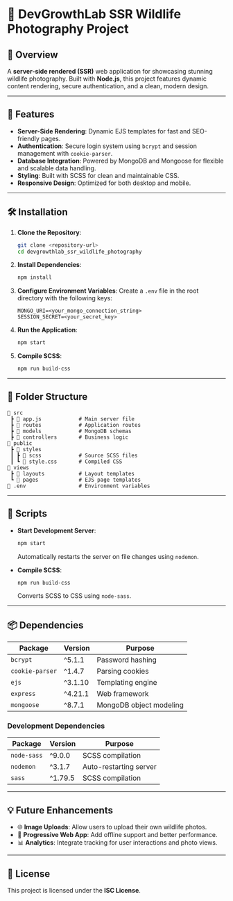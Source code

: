 # 🦁 DevGrowthLab SSR Wildlife Photography Project

## 🌟 Overview

A **server-side rendered (SSR)** web application for showcasing stunning wildlife photography. Built with **Node.js**, this project features dynamic content rendering, secure authentication, and a clean, modern design.

---

## 🚀 Features

- **Server-Side Rendering**: Dynamic EJS templates for fast and SEO-friendly pages.
- **Authentication**: Secure login system using `bcrypt` and session management with `cookie-parser`.
- **Database Integration**: Powered by MongoDB and Mongoose for flexible and scalable data handling.
- **Styling**: Built with SCSS for clean and maintainable CSS.
- **Responsive Design**: Optimized for both desktop and mobile.

---

## 🛠 Installation

1. **Clone the Repository**:

   ```bash
   git clone <repository-url>
   cd devgrowthlab_ssr_wildlife_photography
   ```

2. **Install Dependencies**:

   ```bash
   npm install
   ```

3. **Configure Environment Variables**:
   Create a `.env` file in the root directory with the following keys:

   ```env
   MONGO_URI=<your_mongo_connection_string>
   SESSION_SECRET=<your_secret_key>
   ```

4. **Run the Application**:

   ```bash
   npm start
   ```

5. **Compile SCSS**:
   ```bash
   npm run build-css
   ```

---

## 🧩 Folder Structure

```
📂 src
 ┣ 📜 app.js            # Main server file
 ┣ 📂 routes            # Application routes
 ┣ 📂 models            # MongoDB schemas
 ┣ 📂 controllers       # Business logic
📂 public
 ┣ 📂 styles
 ┃ ┣ 📂 scss            # Source SCSS files
 ┃ ┗ 📜 style.css       # Compiled CSS
📂 views
 ┣ 📂 layouts           # Layout templates
 ┗ 📂 pages             # EJS page templates
📜 .env                 # Environment variables
```

---

## 📜 Scripts

- **Start Development Server**:

  ```bash
  npm start
  ```

  Automatically restarts the server on file changes using `nodemon`.

- **Compile SCSS**:
  ```bash
  npm run build-css
  ```
  Converts SCSS to CSS using `node-sass`.

---

## 📦 Dependencies

| Package         | Version | Purpose                 |
| --------------- | ------- | ----------------------- |
| `bcrypt`        | ^5.1.1  | Password hashing        |
| `cookie-parser` | ^1.4.7  | Parsing cookies         |
| `ejs`           | ^3.1.10 | Templating engine       |
| `express`       | ^4.21.1 | Web framework           |
| `mongoose`      | ^8.7.1  | MongoDB object modeling |

### Development Dependencies

| Package     | Version | Purpose                |
| ----------- | ------- | ---------------------- |
| `node-sass` | ^9.0.0  | SCSS compilation       |
| `nodemon`   | ^3.1.7  | Auto-restarting server |
| `sass`      | ^1.79.5 | SCSS compilation       |

---

## 💡 Future Enhancements

- 🌐 **Image Uploads**: Allow users to upload their own wildlife photos.
- 📱 **Progressive Web App**: Add offline support and better performance.
- 📊 **Analytics**: Integrate tracking for user interactions and photo views.

---

## 📄 License

This project is licensed under the **ISC License**.
